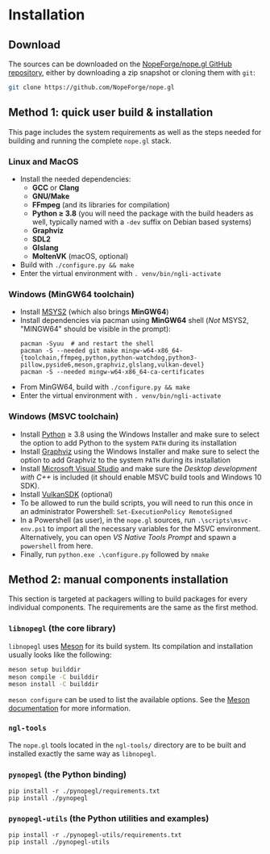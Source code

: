 # Installation

## Download

The sources can be downloaded on the [NopeForge/nope.gl GitHub repository][nopegl],
either by downloading a zip snapshot or cloning them with `git`:

```sh
git clone https://github.com/NopeForge/nope.gl
```

[nopegl]: https://github.com/NopeForge/nope.gl


## Method 1: quick user build & installation

This page includes the system requirements as well as the steps needed for
building and running the complete `nope.gl` stack.

### Linux and MacOS

- Install the needed dependencies:
  - **GCC** or **Clang**
  - **GNU/Make**
  - **FFmpeg** (and its libraries for compilation)
  - **Python ≥ 3.8** (you will need the package with the build headers as well,
    typically named with a `-dev` suffix on Debian based systems)
  - **Graphviz**
  - **SDL2**
  - **Glslang**
  - **MoltenVK** (macOS, optional)
- Build with `./configure.py && make`
- Enter the virtual environment with `. venv/bin/ngli-activate`

### Windows (MinGW64 toolchain)

- Install [MSYS2](https://www.msys2.org/) (which also brings **MinGW64**)
- Install dependencies via pacman using **MinGW64** shell (*Not* MSYS2,
"MINGW64" should be visible in the prompt):
    ```shell
    pacman -Syuu  # and restart the shell
    pacman -S --needed git make mingw-w64-x86_64-{toolchain,ffmpeg,python,python-watchdog,python3-pillow,pyside6,meson,graphviz,glslang,vulkan-devel}
    pacman -S --needed mingw-w64-x86_64-ca-certificates
    ```
- From MinGW64, build with `./configure.py && make`
- Enter the virtual environment with `. venv/bin/ngli-activate`

### Windows (MSVC toolchain)

- Install [Python](https://www.python.org/downloads/windows/) ≥ 3.8 using the
  Windows Installer and make sure to select the option to add Python to the
  system `PATH` during its installation
- Install [Graphviz](https://graphviz.org/download/) using the Windows
  Installer and make sure to select the option to add Graphviz to the system
  `PATH` during its installation
- Install [Microsoft Visual
  Studio](https://visualstudio.microsoft.com/downloads/) and make sure the
  *Desktop development with C++* is included (it should enable MSVC build tools
  and Windows 10 SDK).
- Install [VulkanSDK](https://vulkan.lunarg.com/sdk/home#windows) (optional)
- To be allowed to run the build scripts, you will need to run this once in an
  administrator Powershell: `Set-ExecutionPolicy RemoteSigned`
- In a Powershell (as user), in the `nope.gl` sources, run
  `.\scripts\msvc-env.ps1` to import all the necessary variables for the MSVC
  environment. Alternatively, you can open *VS Native Tools Prompt* and spawn a
  `powershell` from here.
- Finally, run `python.exe .\configure.py` followed by `nmake`


## Method 2: manual components installation

This section is targeted at packagers willing to build packages for every
individual components. The requirements are the same as the first method.

### `libnopegl` (the core library)

`libnopegl` uses [Meson][meson] for its build system. Its compilation and
installation usually looks like the following:

```sh
meson setup builddir
meson compile -C builddir
meson install -C builddir
```

`meson configure` can be used to list the available options. See the [Meson
documentation][meson-doc] for more information.

[meson]: https://mesonbuild.com/
[meson-doc]: https://mesonbuild.com/Quick-guide.html#compiling-a-meson-project

### `ngl-tools`

The `nope.gl` tools located in the `ngl-tools/` directory are to be built and
installed exactly the same way as `libnopegl`.

### `pynopegl` (the Python binding)

```shell
pip install -r ./pynopegl/requirements.txt
pip install ./pynopegl
```

### `pynopegl-utils` (the Python utilities and examples)

```shell
pip install -r ./pynopegl-utils/requirements.txt
pip install ./pynopegl-utils
```
